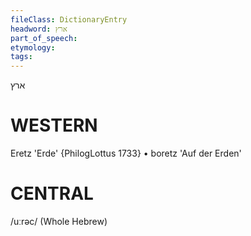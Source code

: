 ```yaml
---
fileClass: DictionaryEntry
headword: ארץ
part_of_speech: 
etymology: 
tags: 
---
```

ארץ

WESTERN
========

Eretz 'Erde' {PhilogLottus 1733}
	•	boretz 'Auf der Erden'

CENTRAL
========

/uːrəc/ (Whole Hebrew)